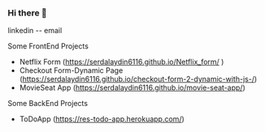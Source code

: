 ### Hi there 👋

<!--
**serdalaydin6116/serdalaydin6116** is a ✨ _special_ ✨ repository because its `README.md` (this file) appears on your GitHub profile.


📩 Connect with me:
linkedin -- email


📑 I'm currently doing front and backend development (Java Script | React | Node.js | Django)
👨🏼‍🤝‍👨🏻 I want to collaborate on open source projects
🥅 Goals: Develop application projects useful to humanity and to participate in these projects in the world.
⚡ Fun fact: i like to play amateur football, biking, hiking, fishing.
💬 You can ask me anything you want to know
⏲ What I am doing now:
    🚀 I'm improving myself right now 📃.
    👨🏼‍🤝‍👨🏻 I'm developing an app with my team,
    💻 I also work as a FreeLancer.
🔧 Languages and Tools :
Visual Studio CodeGitGitHubPythonHTML5JavascriptReactLinux




📫 How to reach me:
--> linkedin -- email

Some FrontEnd Projects 
- Netflix Form (https://serdalaydin6116.github.io/Netflix_form/ )
- Checkout Form-Dynamic Page  (https://serdalaydin6116.github.io/checkout-form-2-dynamic-with-js-/)
- MovieSeat App (https://serdalaydin6116.github.io/movie-seat-app/)

Some BackEnd Projects 
- ToDoApp (https://res-todo-app.herokuapp.com/)

